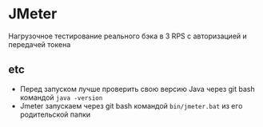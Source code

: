 # JMeter
Нагрузочное тестирование реального бэка в 3 RPS с авторизацией и передачей токена


## etc
* Перед запуском лучше проверить свою версию Java через git bash командой `java -version`
* Jmeter запускаем через git bash командой `bin/jmeter.bat` из его родительской папки
